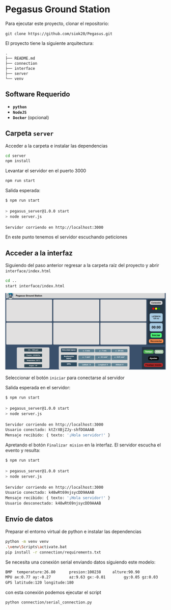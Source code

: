 # Pegasus Ground Station

Para ejecutar este proyecto, clonar el repositorio:

`git clone https://github.com/siok20/Pegasus.git`

El proyecto tiene la siguiente arquitectura:

```
.
├── README.md
├── connection
├── interface
├── server
└── venv
```

## Software Requerido
- **``python``**
- **``NodeJS``**
- **``Docker``** (opcional)

## Carpeta `server`
Acceder a la carpeta e instalar las dependencias

```bash
cd server
npm install
```

Levantar el servidor en el puerto 3000

```bash
npm run start
```

Salida esperada:

```bash
$ npm run start

> pegasus_server@1.0.0 start
> node server.js

Servidor corriendo en http://localhost:3000
```

En este punto tenemos el servidor escuchando peticiones

## Acceder a la interfaz

Siguiendo del paso anterior regresar  a la carpeta raíz del proyecto y abrir `interface/index.html`

```bash
cd ..
start interface/index.html 
```

![alt text](docs/interface.png)

Seleccionar el botón `iniciar` para conectarse al servidor

Salida esperada en el servidor:

```bash
$ npm run start

> pegasus_server@1.0.0 start
> node server.js

Servidor corriendo en http://localhost:3000
Usuario conectado: ktZrXBjZJy-shfDOAAAB
Mensaje recibido: { texto: '¡Hola servidor!' }
```

Apretando el botón `Finalizar mision` en la interfaz. El servidor escucha el evento y resulta:

```bash
$ npm run start

> pegasus_server@1.0.0 start
> node server.js

Servidor corriendo en http://localhost:3000
Usuario conectado: k48wRt69njsycDD9AAAB
Mensaje recibido: { texto: '¡Hola servidor!' }
Usuario desconectado: k48wRt69njsycDD9AAAB
```

## Envío de datos

Preparar el entorno virtual de python e instalar las dependencias

```bash
python -m venv venv
.\venv\Scripts\activate.bat
pip install -r connection/requirements.txt
```

Se necesita una conexión serial enviando datos siguiendo este modelo:

```txt
BMP  temperature:26.80      presion:100238     alture:90.90       
MPU ax:0.77 ay:-0.27        az:9.63 gx:-0.01        gy:0.05 gz:0.03
GPS latitude:120 longitude:180
```

con esta conexión podemos ejecutar el script

```bash
python connection/serial_connection.py
```